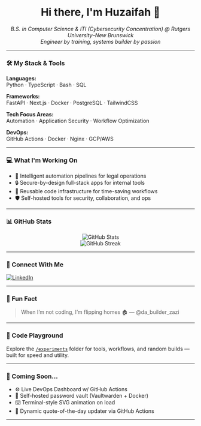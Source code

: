 <h1 align="center">Hi there, I'm Huzaifah 👋</h1>

<p align="center">
  <i>B.S. in Computer Science & ITI (Cybersecurity Concentration) @ Rutgers University–New Brunswick</i><br/>
  <i>Engineer by training, systems builder by passion</i>
</p>

---

### 🛠️ My Stack & Tools

**Languages:**  
Python · TypeScript · Bash · SQL

**Frameworks:**  
FastAPI · Next.js · Docker · PostgreSQL · TailwindCSS

**Tech Focus Areas:**  
Automation · Application Security · Workflow Optimization

**DevOps:**  
GitHub Actions · Docker · Nginx · GCP/AWS

---

### 💻 What I'm Working On

- 🧠 Intelligent automation pipelines for legal operations  
- 🔒 Secure-by-design full-stack apps for internal tools  
- 🧰 Reusable code infrastructure for time-saving workflows  
- 🛡️ Self-hosted tools for security, collaboration, and ops  

---

### 📊 GitHub Stats

<p align="center">
  <img src="https://github-readme-stats.vercel.app/api?username=huzaifahmajid&show_icons=true&theme=radical" alt="GitHub Stats" />
  <br/>
  <img src="https://streak-stats.demolab.com?user=huzaifahmajid&theme=radical&date_format=M%20j%5B%2C%20Y%5D" alt="GitHub Streak" />
</p>

---

### 🔗 Connect With Me

[![LinkedIn](https://img.shields.io/badge/LinkedIn-blue?style=flat&logo=linkedin&labelColor=blue)](https://linkedin.com/in/huzaifah-majid)

---

### 🧠 Fun Fact

> When I’m not coding, I’m flipping homes 🏠 — @da_builder_zazi

---

### 🧪 Code Playground

Explore the [`/experiments`](https://github.com/huzaifahmajid?tab=repositories&q=experiments) folder for tools, workflows, and random builds — built for speed and utility.

---

### 🔮 Coming Soon...

- ⚙️ Live DevOps Dashboard w/ GitHub Actions  
- 🧱 Self-hosted password vault (Vaultwarden + Docker)  
- ⌨️ Terminal-style SVG animation on load  
- 🔄 Dynamic quote-of-the-day updater via GitHub Actions

---
